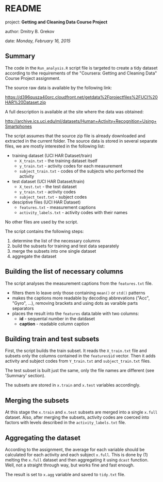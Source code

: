 #  README

project: **Getting and Cleaning Data Course Project**

author: Dmitry B. Grekov

date: *Monday, February 16, 2015*

## Summary

The code in the <code>Run_analysis.R</code> script file is targeted to create a tidy dataset according to the requirements  of the "Coursera: Getting and Cleaning Data" Course Project assignment.

The source raw data is available by the following link:

<https://d396qusza40orc.cloudfront.net/getdata%2Fprojectfiles%2FUCI%20HAR%20Dataset.zip>

A full description is available at the site where the data was obtained:

<http://archive.ics.uci.edu/ml/datasets/Human+Activity+Recognition+Using+Smartphones>


The script assumes that the source zip file is already downloaded and extracted in the current folder.
The source data is stored in several separate files, we are mostly interested in the following list:

- training dataset (UCI HAR Dataset/train)
    - <code>X_train.txt</code> - the training dataset itself
    - <code>y_train.txt</code> - activity codes for each measurement
    - <code>subject_train.txt</code> - codes of the subjects who performed the activity
- test dataset (UCI HAR Dataset/train)
    - <code>X_test.txt</code> - the test dataset
    - <code>y_train.txt</code> - activity codes 
    - <code>subject_test.txt</code> - subject codes
- desciptive files (UCI HAR Dataset)
    - <code>features.txt</code> - measurement captions
    - <code>activity_labels.txt</code> - activity codes with their names
    
No other files are used by the script.

The script contains the following steps:

1. determine the list of the necessary columns
2. build the subsets for training and test data separately
3. merge the subsets into one single dataset
4. aggregate the dataset 

## Building the list of necessary columns
The script analyses the measurement captions from the <code>features.txt</code> file. 

- filters them lo leave only those containing <code>mean()</code> or <code>std()</code> patterns
- makes the captions more readable by decoding abbrevations ("Acc", "Gyro", ...), removing brackets and using dots as varaible parts separators
- places the result into the <code>features</code> data.table with two columns:
    - **id** - sequental number in the datdaset
    - **caption** - readable column caption

## Building train and test subsets
First, the script builds the train subset. It reads the <code>X_train.txt</code> file and subsets only the columns contained in the <code>features$id</code> vector. Then it adds activity and subject codes from <code>Y_train.txt</code> and <code>subject_train.txt</code> files.

The test subset is built just the same, only the file names are different (see 'Summary' section).

The subsets are stored in <code>x.train</code> and <code>x.test</code> variables accordingly.

## Merging the subsets
At this stage the <code>x.train</code> and <code>x.test</code> subsets are merged into a single <code>x.full</code> dataset.
Also, after merging the subsets, activity codes are coerced into factors with levels described in the <code>activity_labels.txt</code> file.

## Aggregating the dataset
According to the assignment, the average for each variable should be calculated for each activity and each subject <code>x.full</code>.
This is done by (1) melting the <code>x.full</code> dataset and then aggregating it using <code>dcast</code> function. 
Well, not a straight through way, but works fine and fast enough.

The result is set to <code>x.agg</code> variable and saved to <code>tidy.txt</code> file.
